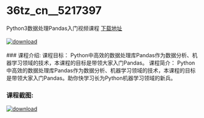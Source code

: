# 36tz_cn__5217397
Python3数据处理Pandas入门视频课程
[下载地址](http://www.36tz.cn/article/5217397 "下载地址")
<br/></br>[![download](http://36tz.cn/muke_img/2021_01_12345-2.jpg "下载地址")](http://www.36tz.cn/article/5217397 "下载地址")
<br/></br>### 课程介绍:
课程目标：
Python中高效的数据处理库Pandas作为数据分析、机器学习领域的技术，本课程的目标是带领大家入门Pandas。
课程简介：
Python中高效的数据处理库Pandas作为数据分析、机器学习领域的技术，本课程的目标是带领大家入门Pandas。助你快学习长为Python机器学习领域的新兵。

### 课程截图:
[![download](http://36tz.cn/muke_img/2021_01_2-16.png "下载地址")](http://www.36tz.cn/article/5217397 "下载地址")
